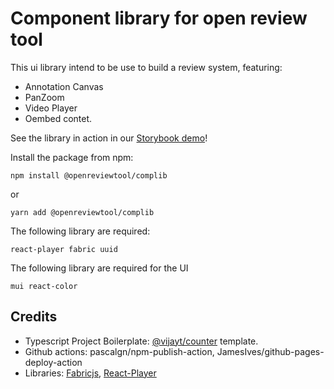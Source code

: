 # Component library for open review tool

This ui library intend to be use to build a review system, featuring:

- Annotation Canvas
- PanZoom
- Video Player
- Oembed contet.

See the library in action in our [Storybook demo](https://openreviewtool.github.io/complib)!

Install the package from npm:

```
npm install @openreviewtool/complib
```

or

```
yarn add @openreviewtool/complib
```

The following library are required:

```
react-player fabric uuid
```

The following library are required for the UI

```
mui react-color
```

## Credits

- Typescript Project Boilerplate: [@vijayt/counter](https://vijayt.com/post/boilerplate-for-publishing-components-with-a-storybook/) template.
- Github actions: pascalgn/npm-publish-action, JamesIves/github-pages-deploy-action
- Libraries: [Fabricjs](http://fabricjs.com/), [React-Player](https://www.npmjs.com/package/react-player)
